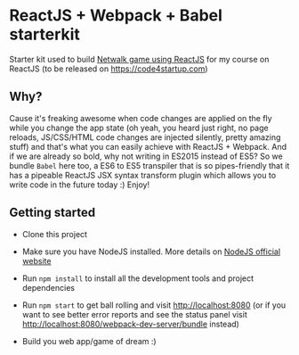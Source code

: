 # ReactJS + Webpack + Babel starterkit

Starter kit used to build
[Netwalk game using ReactJS](https://github.com/sergeylukin/netwalk-reactjs)
for my course on ReactJS (to be released on https://code4startup.com)

## Why?

Cause it's freaking awesome when code changes are applied on the fly while you
change the app state (oh yeah, you heard just right, no page reloads, JS/CSS/HTML
code changes are injected silently, pretty amazing stuff) and that's what you
can easily achieve with ReactJS + Webpack. And if we are already so bold, why
not writing in ES2015 instead of ES5? So we bundle `Babel` here too, a ES6 to
ES5 transpiler that is so pipes-friendly that it has a pipeable ReactJS JSX
syntax transform plugin which allows you to write code in the future today :)
Enjoy!

## Getting started

- Clone this project

- Make sure you have NodeJS installed. More details on [NodeJS official
  website](https://nodejs.org/en/)

- Run `npm install` to install all the development tools and project dependencies

- Run `npm start` to get ball rolling and visit [http://localhost:8080](http://localhost:8080)
(or if you want to see better error reports and see the status panel
visit
[http://localhost:8080/webpack-dev-server/bundle](http://localhost:8080/webpack-dev-server/bundle)
instead)

- Build you web app/game of dream :)
